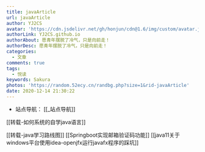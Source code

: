 ```yaml
---
title: javaArticle
url: javaArticle
author: YJ2CS
avatar: 'https://cdn.jsdelivr.net/gh/honjun/cdn@1.6/img/custom/avatar.jpg'
authorLink: YJ2CS.github.io
authorAbout: 愿青年摆脱了冷气，只是向前走！
authorDesc: 愿青年摆脱了冷气，只是向前走！
categories:
  - 文章
comments: true
tags:
  - 悦读
keywords: Sakura
photos: 'https://random.52ecy.cn/randbg.php?size=1&rid-javaArticle'
date: 2020-12-14 21:30:22
---
```

- 站点导航： [[_站点导航]]

[[转载-如何系统的自学java语言]]

[[转载-java学习路线图]]
[[Springboot实现邮箱验证码功能]]
[[java11关于windows平台使用idea-openjfx运行javafx程序的踩坑]]